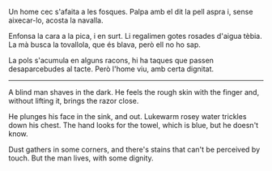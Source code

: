 Un home cec s'afaita a les fosques.
Palpa amb el dit la pell aspra i,
sense aixecar-lo, acosta la navalla. 

Enfonsa la cara a la pica, i en surt. 
Li regalimen gotes rosades d'aigua tèbia.
La mà busca la tovallola, que és blava,
però ell no ho sap. 

La pols s'acumula en alguns racons,
hi ha taques que passen desaparcebudes al tacte.
Però l'home viu, amb certa dignitat.


---

A blind man shaves in the dark.
He feels the rough skin with the finger and,
without lifting it, brings the razor close.

He plunges his face in the sink, and out. 
Lukewarm rosey water trickles down his chest.
The hand looks for the towel, which is blue,
but he doesn't know. 

Dust gathers in some corners, and
there's stains that can't be perceived by touch.
But the man lives, with some dignity. 